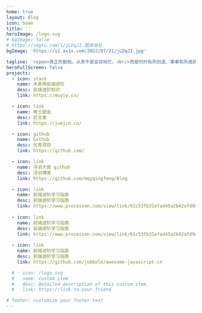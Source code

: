 ```yaml
---
home: true
layout: Blog
icon: home
title: ''
heroImage: /logo.svg
# bgImage: false
# https://imgtu.com/i/jLDqJI 图床地址
bgImage: 'https://s1.ax1x.com/2022/07/21/jLDqJI.jpg'

tagline: '<span>真正的勤勉，从来不是盲目地忙，<br/>而是时时有所创造、事事有所成就、处处有所精进</span>'
heroFullScreen: false
projects:
  - icon: stack
    name: 木易杨前端进阶
    desc: 前端进阶知识
    link: https://muyiy.cn/

  - icon: link
    name: 稀土掘金
    desc: 好文章
    link: https://juejin.cn/

  - icon: github
    name: Github
    desc: 优秀项目
    link: https://github.com/

  - icon: link
    name: 冴羽大佬 github
    desc: 冴羽博客
    link: https://github.com/mqyqingfeng/Blog

  - icon: link
    name: 前端进阶学习指南
    desc: 前端进阶学习指南
    link: https://www.processon.com/view/link/61c53fb31efad45a2b42afd9#map
  
  - icon: link
    name: 前端进阶学习指南
    desc: 前端进阶学习指南
    link: https://www.processon.com/view/link/61c53fb31efad45a2b42afd9#map
  
  - icon: link
    name: 前端进阶学习指南
    desc: 前端进阶学习指南
    link: https://github.com/jobbole/awesome-javascript-cn

  # - icon: /logo.svg
  #   name: custom item
  #   desc: Detailed description of this custom item
  #   link: https://link.to.your.friend

# footer: customize your footer text
---
```


<!-- This is a blog home page demo.

To use this layout, you should set both `layout: Blog` and `home: true` in the page front matter. -->

<!-- For related configuration docs, please see [blog homepage](https://vuepress-theme-hope.github.io/v2/guide/blog/home/). -->


<!-- 
分类主要有以下几种:
category: JavaScript、ES6+、NodeJS、开发技巧、Webpack、Babel、Css、HTTP、LeetCode、HTML、Web API

tag: 

- 基础
- 进阶
-->